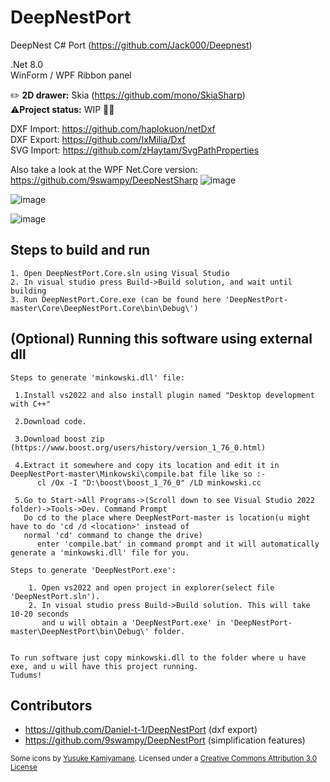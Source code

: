 # DeepNestPort
DeepNest C# Port (https://github.com/Jack000/Deepnest)

.Net 8.0 <br/>
WinForm / WPF Ribbon panel

:pencil2: **2D drawer:** Skia (https://github.com/mono/SkiaSharp) <br/>
:warning:**Project status:** WIP  :construction::construction_worker: 


DXF Import: https://github.com/haplokuon/netDxf <br/>
DXF Export: https://github.com/IxMilia/Dxf <br/>
SVG Import: https://github.com/zHaytam/SvgPathProperties

Also take a look at the WPF Net.Core version: https://github.com/9swampy/DeepNestSharp 
![image](https://github.com/fel88/DeepNestPort/assets/15663687/1e18868b-b05b-4f33-9cb5-43690384a664)

![image](https://user-images.githubusercontent.com/15663687/224830897-2009c0a2-e8b3-4aae-b673-2392d32b849f.png)

![image](https://user-images.githubusercontent.com/15663687/226440959-17cbc75c-dd3c-42ca-878a-39f76a959718.png)

## Steps to build and run
```
1. Open DeepNestPort.Core.sln using Visual Studio
2. In visual studio press Build->Build solution, and wait until building 
3. Run DeepNestPort.Core.exe (can be found here 'DeepNestPort-master\Core\DeepNestPort.Core\bin\Debug\')
```

## (Optional) Running this software using external dll
	Steps to generate 'minkowski.dll' file:
	
	 1.Install vs2022 and also install plugin named "Desktop development with C++"	
	 
	 2.Download code.
	 
	 3.Download boost zip (https://www.boost.org/users/history/version_1_76_0.html)
	 
	 4.Extract it somewhere and copy its location and edit it in DeepNestPort-master\Minkowski\compile.bat file like so :-
		  cl /Ox -I "D:\boost\boost_1_76_0" /LD minkowski.cc

	 5.Go to Start->All Programs->(Scroll down to see Visual Studio 2022 folder)->Tools->Dev. Command Prompt
	   Do cd to the place where DeepNestPort-master is location(u might have to do 'cd /d <location>' instead of 
	   normal 'cd' command to change the drive)
		  enter 'compile.bat' in command prompt and it will automatically generate a 'minkowski.dll' file for you.

	Steps to generate 'DeepNestPort.exe':

		1. Open vs2022 and open project in explorer(select file 'DeepNestPort.sln').
		2. In visual studio press Build->Build solution. This will take 10-20 seconds 
		   and u will obtain a 'DeepNestPort.exe' in 'DeepNestPort-master\DeepNestPort\bin\Debug\' folder.
	

	To run software just copy minkowski.dll to the folder where u have exe, and u will have this project running.
	Tudums!
	
## Contributors
* https://github.com/Daniel-t-1/DeepNestPort (dxf export)
* https://github.com/9swampy/DeepNestPort (simplification features)


<sub>Some icons by [Yusuke Kamiyamane](http://p.yusukekamiyamane.com/). Licensed under a [Creative Commons Attribution 3.0 License](http://creativecommons.org/licenses/by/3.0/)</sub>
